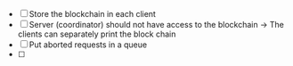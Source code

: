 - [ ] Store the blockchain in each client
- [ ] Server (coordinator) should not have access to the blockchain -> The clients can separately print the block chain
- [ ] Put aborted requests in a queue 
- [ ] 